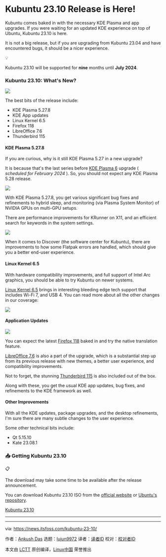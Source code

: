 [#]: subject: "Kubuntu 23.10 Release is Here!"
[#]: via: "https://news.itsfoss.com/kubuntu-23-10/"
[#]: author: "Ankush Das https://news.itsfoss.com/author/ankush/"
[#]: collector: "lujun9972/lctt-scripts-1693450080"
[#]: translator: " "
[#]: reviewer: " "
[#]: publisher: " "
[#]: url: " "

Kubuntu 23.10 Release is Here!
======
Kubuntu comes baked in with the necessary KDE Plasma and app upgrades.
If you were waiting for an updated KDE experience on top of Ubuntu, Kubuntu 23.10 is here.

It is not a big release, but if you are upgrading from Kubuntu 23.04 and have encountered bugs, it should be a nicer experience.

💡

Kubuntu 23.10 will be supported for **nine** months until **July 2024**.

### Kubuntu 23.10: What's New?

![][1]

The best bits of the release include:

  * KDE Plasma 5.27.8
  * KDE App updates
  * Linux Kernel 6.5
  * Firefox 118
  * LibreOffice 7.6
  * Thunderbird 115



#### KDE Plasma 5.27.8

If you are curious, why is it still KDE Plasma 5.27 in a new upgrade?

It is because that's the last series before [KDE Plasma 6][2] upgrade ( _scheduled for February 2024_ ). So, you should not expect any KDE Plasma 5.28 release.

![][3]

With KDE Plasma 5.27.8, you get various significant bug fixes and refinements to hybrid sleep, and monitoring (via Plasma System Monitor) of NVIDIA GPUs on multi-GPU setups.

There are performance improvements for KRunner on X11, and an efficient search for keywords in the system settings.

![][4]

When it comes to Discover (the software center for Kubuntu), there are improvements to how some Flatpak errors are handled, which should give you a better end-user experience.

#### Linux Kernel 6.5

With hardware compatibility improvements, and full support of Intel Arc graphics, you should be able to try Kubuntu on newer systems.

[Linux Kernel 6.5][5] brings in interesting bleeding edge tech support that includes Wi-Fi 7, and USB 4. You can read more about all the other changes in our coverage:

![][6]

#### Application Updates

![][7]

You can expect the latest [Firefox 118][8] baked in and try the native translation feature.

[LibreOffice 7.6][9] is also a part of the upgrade, which is a substantial step up from its previous release with new themes, a better user experience, and compatibility improvements.

Not to forget, the stunning [Thunderbird 115][10] is also included out of the box.

Along with these, you get the usual KDE app updates, bug fixes, and refinements to the KDE framework as well.

#### Other Improvements

With all the KDE updates, package upgrades, and the desktop refinements, I'm sure there are many subtle changes to the user experience.

Some other technical bits include:

  * Qt 5.15.10
  * Kate 23.08.1



### 📥 Getting Kubuntu 23.10

📋

The download may take some time to be available after the release announcement.

You can download Kubuntu 23.10 ISO from the [official website][11] or [Ubuntu's repository][12].

[Kubuntu 23.10][13]

* * *

--------------------------------------------------------------------------------

via: https://news.itsfoss.com/kubuntu-23-10/

作者：[Ankush Das][a]
选题：[lujun9972][b]
译者：[译者ID](https://github.com/译者ID)
校对：[校对者ID](https://github.com/校对者ID)

本文由 [LCTT](https://github.com/LCTT/TranslateProject) 原创编译，[Linux中国](https://linux.cn/) 荣誉推出

[a]: https://news.itsfoss.com/author/ankush/
[b]: https://github.com/lujun9972
[1]: https://news.itsfoss.com/content/images/2023/10/kubuntu-23-10-1.jpg
[2]: https://news.itsfoss.com/kde-plasma-6-dev/
[3]: https://news.itsfoss.com/content/images/2023/10/kubuntu-23-10-sys-info.png
[4]: https://news.itsfoss.com/content/images/2023/10/kubuntu-23-10-discover.png
[5]: https://news.itsfoss.com/linux-kernel-6-5-release/
[6]: https://news.itsfoss.com/content/images/size/w256h256/2022/08/android-chrome-192x192.png
[7]: https://news.itsfoss.com/content/images/2023/10/kubuntu-23-10-application-update.jpg
[8]: https://news.itsfoss.com/firefox-118-release/
[9]: https://news.itsfoss.com/libreoffice-7-6/
[10]: https://news.itsfoss.com/thunderbird-115/
[11]: https://kubuntu.org/getkubuntu/
[12]: http://cdimage.ubuntu.com/kubuntu/releases/23.10
[13]: http://cdimage.ubuntu.com/kubuntu/releases/23.10/release/
